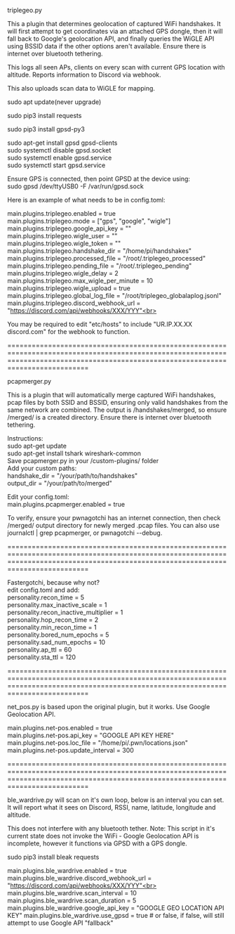 

triplegeo.py 

This a plugin that determines geolocation of captured WiFi handshakes.
It will first attempt to get coordinates via an attached GPS dongle, then it will fall back to Google's geolocation API, and finally queries the WiGLE API using BSSID data if the other options aren't available. Ensure there is internet over bluetooth tethering.

This logs all seen APs, clients on every scan with current GPS location with altitude. Reports information to Discord via webhook.

This also uploads scan data to WiGLE for mapping.

sudo apt update(never upgrade)

sudo pip3 install requests

sudo pip3 install gpsd-py3

sudo apt-get install gpsd gpsd-clients<br>
sudo systemctl disable gpsd.socket<br>
sudo systemctl enable gpsd.service<br>
sudo systemctl start gpsd.service<br>

Ensure GPS is connected, then point GPSD at the device using:<br>
sudo gpsd /dev/ttyUSB0 -F /var/run/gpsd.sock


Here is an example of what needs to be in config.toml:

main.plugins.triplegeo.enabled = true<br>
main.plugins.triplegeo.mode = ["gps", "google", "wigle"]<br>
main.plugins.triplegeo.google_api_key = ""<br>
main.plugins.triplegeo.wigle_user = ""<br>
main.plugins.triplegeo.wigle_token = ""<br>
main.plugins.triplegeo.handshake_dir = "/home/pi/handshakes"<br>
main.plugins.triplegeo.processed_file = "/root/.triplegeo_processed"<br>
main.plugins.triplegeo.pending_file = "/root/.triplegeo_pending"<br>
main.plugins.triplegeo.wigle_delay = 2<br>
main.plugins.triplegeo.max_wigle_per_minute = 10<br>
main.plugins.triplegeo.wigle_upload = true<br>
main.plugins.triplegeo.global_log_file = "/root/triplegeo_globalaplog.jsonl"<br>
main.plugins.triplegeo.discord_webhook_url = "https://discord.com/api/webhooks/XXX/YYY"<br>


You may be required to edit "etc/hosts" to include "UR.IP.XX.XX discord.com" for the webhook to function.


======================================================================================================================================================================================

pcapmerger.py

This is a plugin that will automatically merge captured WiFi handshakes, pcap files by both SSID and BSSID, ensuring only valid handshakes from the same network are combined. The output is /handshakes/merged, so ensure /merged/ is a created directory. Ensure there is internet over bluetooth tethering.

Instructions:<br>
sudo apt-get update<br>
sudo apt-get install tshark wireshark-common<br>
Save pcapmerger.py in your /custom-plugins/ folder<br>
Add your custom paths:<br>
handshake_dir = "/your/path/to/handshakes"<br>
output_dir = "/your/path/to/merged"<br>

Edit your config.toml:<br>
main.plugins.pcapmerger.enabled = true 

To verify, ensure your pwnagotchi has an internet connection, then check /merged/ output directory for newly merged .pcap files. You can also use journalctl | grep pcapmerger, or pwnagotchi --debug.


======================================================================================================================================================================================

Fastergotchi, because why not?<br>
edit config.toml and add:<br>
personality.recon_time = 5<br>
personality.max_inactive_scale = 1<br>
personality.recon_inactive_multiplier = 1<br>
personality.hop_recon_time = 2<br>
personality.min_recon_time = 1<br>
personality.bored_num_epochs = 5<br>
personality.sad_num_epochs =  10<br>
personality.ap_ttl = 60 <br>
personality.sta_ttl = 120<br>

======================================================================================================================================================================================

net_pos.py is based upon the original plugin, but it works. Use Google Geolocation API. 


main.plugins.net-pos.enabled = true<br>
main.plugins.net-pos.api_key = "GOOGLE API KEY HERE"<br>
main.plugins.net-pos.loc_file = "/home/pi/.pwn/locations.json"<br>
main.plugins.net-pos.update_interval = 300<br>


======================================================================================================================================================================================

ble_wardrive.py will scan on it's own loop, below is an interval you can set. It will report what it sees on Discord, RSSI, name, latitude, longitude and altitude. 

This does not interfere with any bluetooth tether. Note: This script in it's current state does not invoke the WiFi - Google Geolocation API is incomplete, however it functions via GPSD with a GPS dongle.

sudo pip3 install bleak requests


main.plugins.ble_wardrive.enabled = true<br>
main.plugins.ble_wardrive.discord_webhook_url = "https://discord.com/api/webhooks/XXX/YYY"<br>
main.plugins.ble_wardrive.scan_interval = 10<br>
main.plugins.ble_wardrive.scan_duration = 5<br>
main.plugins.ble_wardrive.google_api_key = "GOOGLE GEO LOCATION API KEY"
main.plugins.ble_wardrive.use_gpsd = true # or false, if false, will still attempt to use Google API "fallback"
